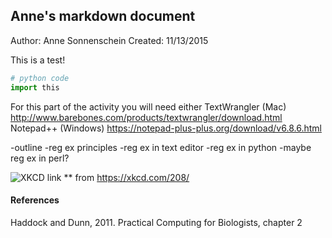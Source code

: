 ## Anne's markdown document

Author: Anne Sonnenschein 
Created: 11/13/2015

This is a test!

```python
# python code
import this
``` 

For this part of the activity you will need either TextWrangler (Mac) http://www.barebones.com/products/textwrangler/download.html
Notepad++ (Windows) https://notepad-plus-plus.org/download/v6.8.6.html



-outline
-reg ex principles
-reg ex in text editor
-reg ex in python
-maybe reg ex in perl?

![XKCD link](https://imgs.xkcd.com/comics/regular_expressions.png)
** from https://xkcd.com/208/

#### References
Haddock and Dunn, 2011. Practical Computing for Biologists, chapter 2


